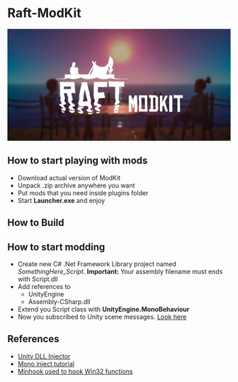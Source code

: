 # Raft-ModKit
![Raft Poster](https://github.com/emcifuntik/Raft-ModKit/raw/gh-pages/raft.png)
## How to start playing with mods
* Download actual version of ModKit
* Unpack .zip archive anywhere you want
* Put mods that you need inside plugins folder
* Start **Launcher.exe** and enjoy

## How to Build

## How to start modding
* Create new C# .Net Framework Library project named _SomethingHere_Script_. **Important:** Your assembly filename must ends with Script.dll
* Add references to 
  * UnityEngine
  * Assembly-CSharp.dll
* Extend you Script class with **UnityEngine.MonoBehaviour**
* Now you subscribed to Unity scene messages. [Look here](https://docs.unity3d.com/ScriptReference/MonoBehaviour.html)


## References
* [Unity DLL Injector](https://github.com/aw-3/Unity-Injector)
* [Mono inject tutorial](https://www.unknowncheats.me/forum/rust/114627-loader-titanium-alternative.html)
* [Minhook used to hook Win32 functions](https://github.com/TsudaKageyu/minhook)
